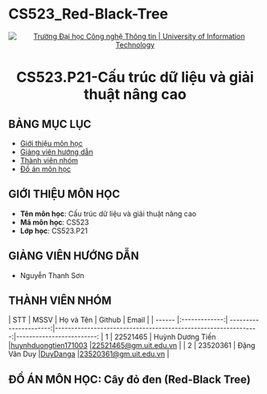 # CS523_Red-Black-Tree
<p align="center">
  <a href="https://www.uit.edu.vn/" title="Trường Đại học Công nghệ Thông tin" style="border: 5;">
    <img src="https://i.imgur.com/WmMnSRt.png" alt="Trường Đại học Công nghệ Thông tin | University of Information Technology">
  </a>
</p>

<!-- Title -->
<h1 align="center"><b>CS523.P21-Cấu trúc dữ liệu và giải thuật nâng cao</b></h1>



## BẢNG MỤC LỤC
* [ Giới thiệu môn học](#gioithieumonhoc)
* [ Giảng viên hướng dẫn](#giangvien)
* [ Thành viên nhóm](#thanhvien)
* [ Đồ án môn học](#doan)
## GIỚI THIỆU MÔN HỌC
<a name="gioithieumonhoc"></a>
* **Tên môn học**: Cấu trúc dữ liệu và giải thuật nâng cao
* **Mã môn học**:  CS523
* **Lớp học**: CS523.P21


## GIẢNG VIÊN HƯỚNG DẪN
<a name="giangvien"></a>
* Nguyễn Thanh Sơn 

## THÀNH VIÊN NHÓM
<a name="thanhvien"></a>
| STT    | MSSV          | Họ và Tên              | Github                                                         | Email                   |
| ------ |:-------------:| ----------------------:|---------------------------------------------------------------:|-------------------------:
| 1      | 22521465      | Huỳnh Dương Tiến       |[huynhduongtien171003](https://github.com/huynhduongtien171003) |22521465@gm.uit.edu.vn   |
| 2      | 23520361      | Đặng Vân Duy           |[DuyDanga](https://github.com/DuyDanga)                         |23520361@gm.uit.edu.vn   |

## ĐỒ ÁN MÔN HỌC: Cây đỏ đen (Red-Black Tree)

